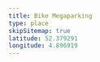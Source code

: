 ```yaml
---
title: Bike Megaparking
type: place
skipSitemap: true
latitude: 52.379291
longitude: 4.896919
---
```

